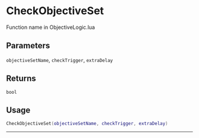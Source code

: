 # CheckObjectiveSet
Function name in ObjectiveLogic.lua
## Parameters
`objectiveSetName`, `checkTrigger`, `extraDelay`
## Returns
`bool`
## Usage
```lua
CheckObjectiveSet(objectiveSetName, checkTrigger, extraDelay)
```
---

